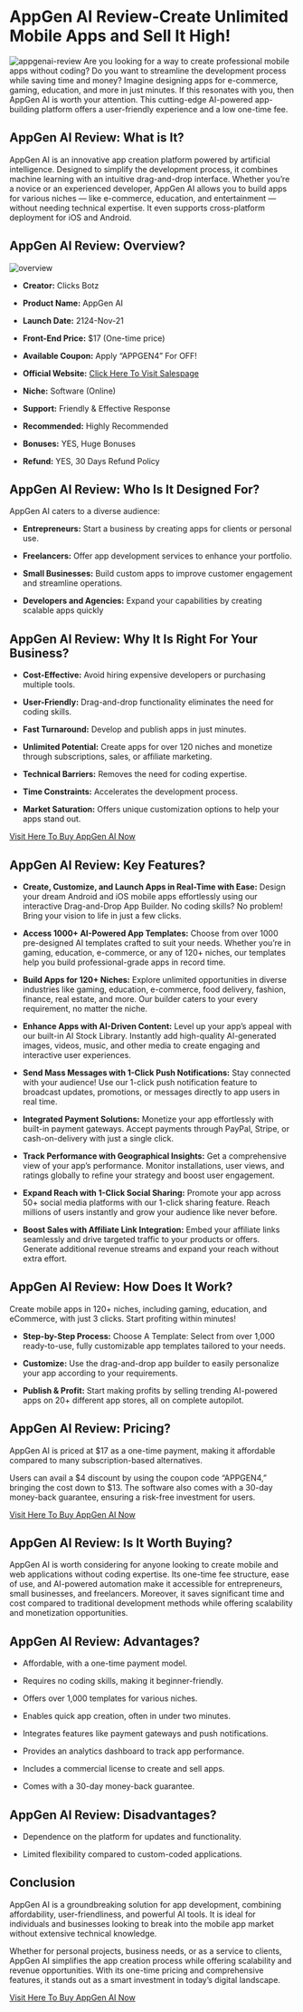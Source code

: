 # AppGen AI Review‐Create Unlimited Mobile Apps and Sell It High!


![appgenai-review](https://github.com/user-attachments/assets/635e59c0-57ce-42d5-8ac8-f436ab05baa7)
Are you looking for a way to create professional mobile apps without coding? Do you want to streamline the development process while saving time and money? Imagine designing apps for e-commerce, gaming, education, and more in just minutes. If this resonates with you, then AppGen AI is worth your attention. This cutting-edge AI-powered app-building platform offers a user-friendly experience and a low one-time fee.

## AppGen AI Review: What is It?
AppGen AI is an innovative app creation platform powered by artificial intelligence. Designed to simplify the development process, it combines machine learning with an intuitive drag-and-drop interface. Whether you’re a novice or an experienced developer, AppGen AI allows you to build apps for various niches — like e-commerce, education, and entertainment — without needing technical expertise. It even supports cross-platform deployment for iOS and Android​.

## AppGen AI Review: Overview?
![overview](https://github.com/user-attachments/assets/92be8aa5-a54d-4b98-93ba-9063f159d50a)

* **Creator:** Clicks Botz

* **Product Name:** AppGen AI

* **Launch Date:** 2124-Nov-21

* **Front-End Price:** $17 (One-time price)

* **Available Coupon:** Apply “APPGEN4” For  OFF!

* **Official Website:** [Click Here To Visit Salespage](https://bit.ly/3Zd4FCt)

* **Niche:** Software (Online)

* **Support:** Friendly & Effective Response

* **Recommended:** Highly Recommended

* **Bonuses:** YES, Huge Bonuses

* **Refund:** YES, 30 Days Refund Policy


## AppGen AI Review: Who Is It Designed For?
AppGen AI caters to a diverse audience:

* **Entrepreneurs:** Start a business by creating apps for clients or personal use.

* **Freelancers:** Offer app development services to enhance your portfolio.

* **Small Businesses:** Build custom apps to improve customer engagement and streamline operations.

* **Developers and Agencies:** Expand your capabilities by creating scalable apps quickly​

## AppGen AI Review: Why It Is Right For Your Business?

* **Cost-Effective:** Avoid hiring expensive developers or purchasing multiple tools.

* **User-Friendly:** Drag-and-drop functionality eliminates the need for coding skills.

* **Fast Turnaround:** Develop and publish apps in just minutes.

* **Unlimited Potential:** Create apps for over 120 niches and monetize through subscriptions, sales, or affiliate marketing.

* **Technical Barriers:** Removes the need for coding expertise.

* **Time Constraints:** Accelerates the development process.

* **Market Saturation:** Offers unique customization options to help your apps stand out.

[Visit Here To Buy AppGen AI Now](https://bit.ly/3Zd4FCt)


## AppGen AI Review: Key Features?

* **Create, Customize, and Launch Apps in Real-Time with Ease:** Design your dream Android and iOS mobile apps effortlessly using our interactive Drag-and-Drop App Builder. No coding skills? No problem! Bring your vision to life in just a few clicks.

* **Access 1000+ AI-Powered App Templates:** Choose from over 1000 pre-designed AI templates crafted to suit your needs. Whether you’re in gaming, education, e-commerce, or any of 120+ niches, our templates help you build professional-grade apps in record time.

* **Build Apps for 120+ Niches:** Explore unlimited opportunities in diverse industries like gaming, education, e-commerce, food delivery, fashion, finance, real estate, and more. Our builder caters to your every requirement, no matter the niche.

* **Enhance Apps with AI-Driven Content:** Level up your app’s appeal with our built-in AI Stock Library. Instantly add high-quality AI-generated images, videos, music, and other media to create engaging and interactive user experiences.

* **Send Mass Messages with 1-Click Push Notifications:** Stay connected with your audience! Use our 1-click push notification feature to broadcast updates, promotions, or messages directly to app users in real time.

* **Integrated Payment Solutions:** Monetize your app effortlessly with built-in payment gateways. Accept payments through PayPal, Stripe, or cash-on-delivery with just a single click.

* **Track Performance with Geographical Insights:** Get a comprehensive view of your app’s performance. Monitor installations, user views, and ratings globally to refine your strategy and boost user engagement.

* **Expand Reach with 1-Click Social Sharing:** Promote your app across 50+ social media platforms with our 1-click sharing feature. Reach millions of users instantly and grow your audience like never before.

* **Boost Sales with Affiliate Link Integration:** Embed your affiliate links seamlessly and drive targeted traffic to your products or offers. Generate additional revenue streams and expand your reach without extra effort.

## AppGen AI Review: How Does It Work?

Create mobile apps in 120+ niches, including gaming, education, and eCommerce, with just 3 clicks. Start profiting within minutes!

* **Step-by-Step Process:** Choose A Template: Select from over 1,000 ready-to-use, fully customizable app templates tailored to your needs.

* **Customize:** Use the drag-and-drop app builder to easily personalize your app according to your requirements.

* **Publish & Profit:** Start making profits by selling trending AI-powered apps on 20+ different app stores, all on complete autopilot.

## AppGen AI Review: Pricing?

AppGen AI is priced at $17 as a one-time payment, making it affordable compared to many subscription-based alternatives.

Users can avail a $4 discount by using the coupon code “APPGEN4,” bringing the cost down to $13. The software also comes with a 30-day money-back guarantee, ensuring a risk-free investment for users.

[Visit Here To Buy AppGen AI Now](https://bit.ly/3Zd4FCt)


## AppGen AI Review: Is It Worth Buying?

AppGen AI is worth considering for anyone looking to create mobile and web applications without coding expertise. Its one-time fee structure, ease of use, and AI-powered automation make it accessible for entrepreneurs, small businesses, and freelancers. Moreover, it saves significant time and cost compared to traditional development methods while offering scalability and monetization opportunities.

## AppGen AI Review: Advantages?

* Affordable, with a one-time payment model.

* Requires no coding skills, making it beginner-friendly.

* Offers over 1,000 templates for various niches.

* Enables quick app creation, often in under two minutes.

* Integrates features like payment gateways and push notifications.

* Provides an analytics dashboard to track app performance.

* Includes a commercial license to create and sell apps.

* Comes with a 30-day money-back guarantee.

## AppGen AI Review: Disadvantages?

* Dependence on the platform for updates and functionality.

* Limited flexibility compared to custom-coded applications.

## Conclusion

AppGen AI is a groundbreaking solution for app development, combining affordability, user-friendliness, and powerful AI tools. It is ideal for individuals and businesses looking to break into the mobile app market without extensive technical knowledge.

Whether for personal projects, business needs, or as a service to clients, AppGen AI simplifies the app creation process while offering scalability and revenue opportunities. With its one-time pricing and comprehensive features, it stands out as a smart investment in today’s digital landscape.

[Visit Here To Buy AppGen AI Now](https://bit.ly/3Zd4FCt)






